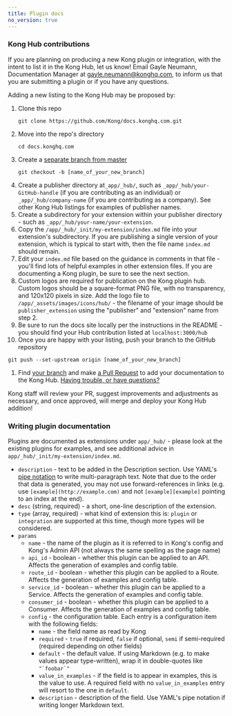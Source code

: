 ```yaml
---
title: Plugin docs
no_version: true
---
```


### Kong Hub contributions

If you are planning on producing a new Kong plugin or integration, with the
intent to list it in the Kong Hub, let us know! Email Gayle Neumann, Documentation Manager at gayle.neumann@konghq.com, to inform us that you are submitting a plugin or if you have any questions.

Adding a new listing to the Kong Hub may be proposed by:

1. Clone this repo
    ```
    git clone https://github.com/Kong/docs.konghq.com.git
    ```
2. Move into the repo's directory
    ```
    cd docs.konghq.com
    ```
1. Create a [separate branch from master](https://github.com/Kunena/Kunena-Forum/wiki/Create-a-new-branch-with-git-and-manage-branches)
    ```
    git checkout -b [name_of_your_new_branch]
    ```
1. Create a publisher directory at`_app/_hub/`, such as
 `_app/_hub/your-GitHub-handle` (if you are contributing as an individual)
 or `_app/_hub/company-name` (if you are contributing as a company). See other Kong Hub listings for examples of publisher names.
1. Create a subdirectory for your extension within your publisher directory -
such as `_app/_hub/your-name/your-extension`.
1. Copy the `/app/_hub/_init/my-extension/index.md` file into your extension's
subdirectory. If you are publishing a single version of your extension, which is typical to
start with, then the file name `index.md` should remain.
1. Edit your `index.md` file based on the guidance in comments in that file -
you'll find lots of helpful examples in other extension files. If you are
documenting a Kong plugin, be sure to see the next section.
1. Custom logos are required for publication on the Kong plugin hub. Custom logos
should be a square-format PNG file,
with no transparency, and 120x120 pixels in size. Add the logo file to
`/app/_assets/images/icons/hub/` - the filename of your image should be
`publisher_extension` using the "publisher" and "extension" name from step 2.
1. Be sure to run the docs site locally per the instructions in
the README - you should find your Hub contribution listed at
`localhost:3000/hub`
1. Once you are happy with your listing, push your branch to the GitHub repository
  ```
  git push --set-upstream origin [name_of_your_new_branch]
  ```
1. Find [your branch](https://github.com/Kong/docs.konghq.com/branches/yours) and make [a Pull Request](https://help.github.com/en/github/collaborating-with-issues-and-pull-requests/creating-a-pull-request) to add your documentation to the Kong Hub. [Having trouble, or have questions?](#where-to-seek-help)

Kong staff will review your PR, suggest improvements and adjustments as
necessary, and once approved, will merge and deploy your Kong Hub addition!


### Writing plugin documentation

Plugins are documented as extensions under `app/_hub/` - please look at
the existing plugins for examples, and see additional advice in
`app/_hub/_init/my-extension/index.md`.

* `description` - text to be added in the Description section. Use YAML's
  [pipe notation](https://stackoverflow.com/questions/15540635/what-is-the-use-of-pipe-symbol-in-yaml)
  to write multi-paragraph text. Note that due to the order that data
  is generated, you may not use forward-references in links (e.g. use
  `[example](http://example.com)` and not `[example][example]` pointing to
  an index at the end).
* `desc` (string, required) - a short, one-line description of the extension.
* `type` (array, required) - what kind of extension this is: `plugin` or
`integration` are supported at this time, though more types will be considered.
* `params`
  * `name` - the name of the plugin as it is referred to in Kong's config and Kong's
  Admin API (not always the same spelling as the page name)
  * `api_id` - boolean - whether this plugin can be applied to an API.
  Affects the generation of examples and config table.
  * `route_id` - boolean - whether this plugin can be applied to a Route.
  Affects the generation of examples and config table.
  * `service_id` - boolean - whether this plugin can be applied to a Service.
  Affects the generation of examples and config table.
  * `consumer_id` - boolean - whether this plugin can be applied to a Consumer.
  Affects the generation of examples and config table.
  * `config` - the configuration table.
  Each entry is a configuration item with the following fields:
    * `name` - the field name as read by Kong
    * `required` - `true` if required, `false` if optional, `semi`
    if semi-required (required depending on other fields)
    * `default` - the default value. If using Markdown
    (e.g. to make values appear type-written), wrap it in double-quotes like
    ``"`foobar`"``
    * `value_in_examples` - if the field is to appear in examples, this is
    the value to use. A required field with no `value_in_examples` entry
    will resort to the one in `default`.
    * `description` - description of the field.
    Use YAML's pipe notation if writing longer Markdown text.

